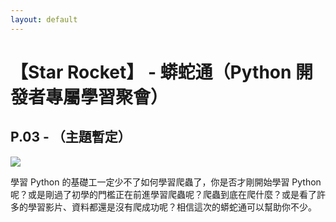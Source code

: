 ```yaml
---
layout: default
---
```

# 【Star Rocket】 - 蟒蛇通（Python 開發者專屬學習聚會）
## P.03 - （主題暫定）

![](https://i.imgur.com/hbkjtJF.jpg)


學習 Python 的基礎工一定少不了如何學習爬蟲了，你是否才剛開始學習 Python 呢？或是剛過了初學的門檻正在前進學習爬蟲呢？爬蟲到底在爬什麼？或是看了許多的學習影片、資料都還是沒有爬成功呢？相信這次的蟒蛇通可以幫助你不少。
